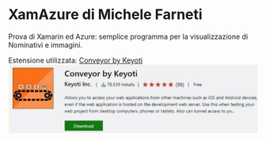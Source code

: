 # XamAzure di Michele Farneti

Prova di Xamarin ed Azure: semplice programma per la visualizzazione di Nominativi e immagini.

Estensione utilizzata: [Conveyor by Keyoti](https://marketplace.visualstudio.com/items?itemName=vs-publisher-1448185.ConveyorbyKeyoti)
![](https://raw.githubusercontent.com/Farne23/MieImmagini/master/79cd1087-65a0-4c71-91ba-54120ecec515.jpg)

